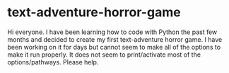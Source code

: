 # text-adventure-horror-game
Hi everyone. I have been learning how to code with Python the past few months and decided to create my first text-adventure horror game. I have been working on it for days but cannot seem to make all of the options to make it run properly. It does not seem to print/activate most of the options/pathways. Please help. 
